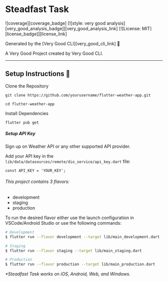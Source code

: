 # Steadfast Task

![coverage][coverage_badge]
[![style: very good analysis][very_good_analysis_badge]][very_good_analysis_link]
[![License: MIT][license_badge]][license_link]

Generated by the [Very Good CLI][very_good_cli_link] 🤖

A Very Good Project created by Very Good CLI.

---

## Setup Instructions 🚀

Clone the Repository

```
git clone https://github.com/yourusername/flutter-weather-app.git

cd flutter-weather-app
```

Install Dependencies

```
flutter pub get
```
##### Setup API Key

Sign up on Weather API or any other supported API provider.

Add your API key in the `lib/data/datasources/remote/dio_service/api_key.dart` file:

`const API_KEY = 'YOUR_KEY';`



###### This project contains 3 flavors:

- development
- staging
- production

To run the desired flavor either use the launch configuration in VSCode/Android Studio or use the following commands:

```sh
# Development
$ flutter run --flavor development --target lib/main_development.dart

# Staging
$ flutter run --flavor staging --target lib/main_staging.dart

# Production
$ flutter run --flavor production --target lib/main_production.dart
```

_\*Steadfast Task works on iOS, Android, Web, and Windows._
